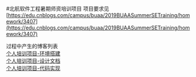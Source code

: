 #北航软件工程暑期师资培训项目
项目要求见[https://edu.cnblogs.com/campus/buaa/2019BUAASummerSETraining/homework/3407](https://edu.cnblogs.com/campus/buaa/2019BUAASummerSETraining/homework/3407)

过程中产生的博客列表    
[个人培训项目-环境搭建](doc/个人培训项目-环境搭建.md)   
[个人培训项目-设计文档](doc/个人培训项目-设计文档.md)   
[个人培训项目-代码实现](doc/个人培训项目-代码实现.md)   
